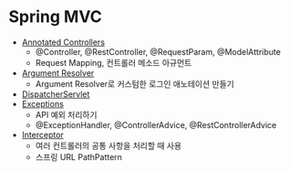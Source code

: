 # Spring MVC

* [Annotated Controllers](Annotated-Controllers/Annotated-Controllers.md)
  * @Controller, @RestController, @RequestParam, @ModelAttribute
  * Request Mapping, 컨트롤러 메소드 아규먼트
* [Argument Resolver](Argument-Resolver/Argument-Resolver.md)
  * Argument Resolver로 커스텀한 로그인 애노테이션 만들기
* [DispatcherServlet](DispatcherServlet/DispatcherServlet.md)
* [Exceptions](Exceptions/Exceptions.md)
  * API 예외 처리하기
  * @ExceptionHandler, @ControllerAdvice, @RestControllerAdvice
* [Interceptor](Interceptor/Interceptor.md)
  * 여러 컨트롤러의 공통 사항을 처리할 때 사용
  * 스프링 URL PathPattern

